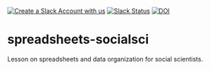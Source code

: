[![Create a Slack Account with us](https://img.shields.io/badge/Create_Slack_Account-The_Carpentries-071159.svg)](https://swc-slack-invite.herokuapp.com/) 
[![Slack Status](https://img.shields.io/badge/Slack_Channel-dc--socsci--data--org-E01563.svg)](https://swcarpentry.slack.com/messages/C9X34DJ9Z)
[![DOI](https://zenodo.org/badge/92422634.svg)](https://zenodo.org/badge/latestdoi/92422634)

# spreadsheets-socialsci

Lesson on spreadsheets and data organization for social scientists.
